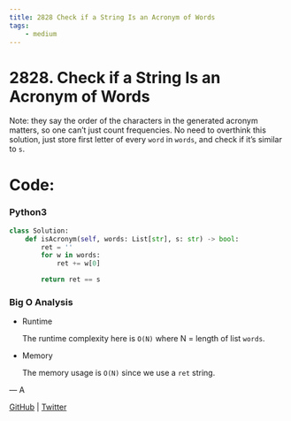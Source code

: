 ```yaml
---
title: 2828 Check if a String Is an Acronym of Words
tags:
    - medium
---
```



# 2828. Check if a String Is an Acronym of Words

Note: they say the order of the characters in the generated acronym matters, so one can’t just count frequencies. No need to overthink this solution, just store first letter of every `word` in `words`, and check if it’s similar to `s`.

# Code:

### Python3

```python
class Solution:
    def isAcronym(self, words: List[str], s: str) -> bool:
        ret = ''
        for w in words:
            ret += w[0]

        return ret == s

```

### Big O Analysis

- Runtime
    
    The runtime complexity here is `O(N)` where N = length of list `words`. 
    
- Memory
    
    The memory usage is `O(N)` since we use a `ret` string.
    

— A

[GitHub](https://github.com/AtharvaKamble) | [Twitter](https://twitter.com/AtharvaKamble07)